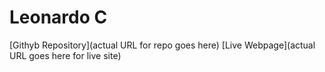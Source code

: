 # Leonardo C

[Githyb Repository](actual URL for repo goes here)
[Live Webpage](actual URL goes here for live site)
